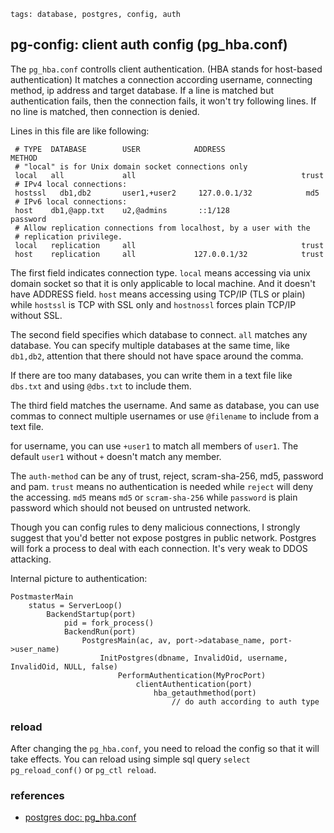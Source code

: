 ```metadata
tags: database, postgres, config, auth
```

## pg-config: client auth config (pg_hba.conf)
The `pg_hba.conf` controlls client authentication. (HBA stands for host-based authentication)
 It matches a connection according username, connecting method, ip address and target database.
 If a line is matched but authentication fails, then the connection fails, it won't try following
 lines. If no line is matched, then connection is denied.

Lines in this file are like following:

     # TYPE  DATABASE        USER            ADDRESS                 METHOD
     # "local" is for Unix domain socket connections only
     local   all             all                                     trust
     # IPv4 local connections:
     hostssl   db1,db2       user1,+user2     127.0.0.1/32            md5
     # IPv6 local connections:
     host    db1,@app.txt    u2,@admins       ::1/128                 password
     # Allow replication connections from localhost, by a user with the
     # replication privilege.
     local   replication     all                                     trust
     host    replication     all             127.0.0.1/32            trust

The first field indicates connection type. `local` means accessing via unix domain socket
 so that it is only applicable to local machine. And it doesn't have ADDRESS field.
 `host` means accessing using TCP/IP (TLS or plain) while `hostssl` is TCP with SSL only
 and `hostnossl` forces plain TCP/IP without SSL.

The second field specifies which database to connect. `all` matches any database. You can
 specify multiple databases at the same time, like `db1,db2`, attention that there should
 not have space around the comma.

If there are too many databases, you can write them in a text file like `dbs.txt` and using
 `@dbs.txt` to include them.

The third field matches the username. And same as database, you can use commas to connect
 multiple usernames or use `@filename` to include from a text file.

for username, you can use `+user1` to match all members of `user1`. The default `user1`
 without `+` doesn't match any member.

The `auth-method` can be any of trust, reject, scram-sha-256, md5, password and pam.
`trust` means no authentication is needed while `reject` will deny the accessing.
`md5` means `md5` or `scram-sha-256` while `password` is plain password which should
 not beused on untrusted network.

Though you can config rules to deny malicious connections, I strongly suggest that you'd
 better not expose postgres in public network. Postgres will fork a process to deal with
 each connection. It's very weak to DDOS attacking.

Internal picture to authentication:

```
PostmasterMain
    status = ServerLoop()
        BackendStartup(port)
            pid = fork_process()
            BackendRun(port)
                PostgresMain(ac, av, port->database_name, port->user_name)
                    InitPostgres(dbname, InvalidOid, username, InvalidOid, NULL, false)
                        PerformAuthentication(MyProcPort)
                            clientAuthentication(port)
                                hba_getauthmethod(port)
                                    // do auth according to auth type
```

### reload
After changing the `pg_hba.conf`, you need to reload the config so that it will take effects.
 You can reload using simple sql query `select pg_reload_conf()` or `pg_ctl reload`.

### references
- [postgres doc: pg_hba.conf](https://www.postgresql.org/docs/12/auth-pg-hba-conf.html)
